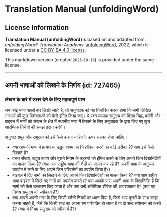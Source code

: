 # Translation Manual (unfoldingWord)

## License Information

**Translation Manual (unfoldingWord)** is based on and adapted from: _unfoldingWord® Translation Academy_, [unfoldingWord](https://unfoldingword.org/utw), 2022, which is licensed under a [CC BY-SA 4.0 license](https://creativecommons.org/licenses/by-sa/4.0/legalcode.en).

This markdown version (created `2025-10-16`) is provided under the same license.



--------------------------------

## अपनी भाषाओं को लिखने के निर्णय (id: 727465)

### लेखन के बारे में उत्तर देने के लिए महत्वपूर्ण प्रश्न

जब कोई भाषा पहली बार लिखी जाती है, तो अनुवादक को यह निर्धारित करना होगा कि सभी लिखित भाषाओं की कुछ विशेषताओं को कैसे इंगित किया जाए। ये प्रश्न व्यापक समुदाय को विराम चिह्न, वर्तनी और बाइबल में नामों को लेखन के क्षेत्र में स्थानीय भाषा में लिखने के लिए अनुवादक के द्वारा किए गए कुछ आरम्भिक निर्णयों की समझ प्रदान करेंगे।

अनुवाद समूह और समुदाय को इसे कैसे करना चाहिए के ऊपर सहमत होना चाहिए।

* क्या आपकी भाषा में प्रत्यक्ष या उद्धृत वाक्य को चिन्हांकित करने का कोई तरीका है? आप इसे कैसे दिखाते हैं?
* वचन सँख्या, उद्धृत वाक्य और पुराने नियम के उद्धरणों को इंगित करने के लिए आपने किन दिशानिर्देशों का पालन किया है? (क्या आप राष्ट्रीय भाषा की शैली का पालन कर रहे हैं? अपनी भाषा के अनुरूप उपयोग में लाने के लिए आपने किन परिवर्तनों का उपयोग किया है?)
* बाइबल में दिए नामों को लिखने के लिए आपने किन दिशानिर्देशों का पालन किया है? क्या आप राष्ट्रीय भाषा बाइबल में लिखे गए नामों का उपयोग करते हैं? क्या आपके पास अपनी भाषा के दिशानिर्देश हैं कि नामों को कैसे उच्चारण किए जाता है और क्या उन्हें अतिरिक्त शीर्षक की आवश्यकता है? (क्या यह निर्णय समुदाय को स्वीकार्य है?)
* क्या आपने अपनी भाषा के लिए किसी वर्तनी नियमों पर ध्यान दिया है, जिसे आप दूसरों के साथ साझा करना चाहते हैं, जैसे कि किसी शब्द का अपना रूप परिवर्तित हो जाता है या दो शब्द संयोजन को करते हैं? (क्या ये नियम समुदाय को स्वीकार्य हैं?)



